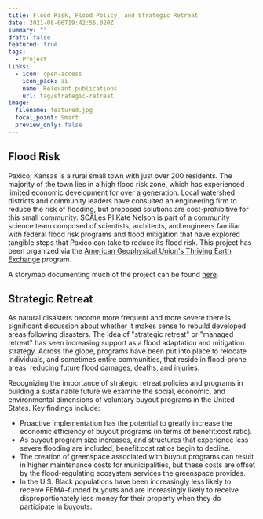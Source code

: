 ```yaml
---
title: Flood Risk, Flood Policy, and Strategic Retreat
date: 2021-08-06T19:42:55.020Z
summary: ""
draft: false
featured: true
tags:
  - Project
links:
  - icon: open-access
    icon_pack: ai
    name: Relevant publications
    url: tag/strategic-retreat
image:
  filename: featured.jpg
  focal_point: Smart
  preview_only: false
---
```

## F﻿lood Risk

Paxico, Kansas is a rural small town with just over 200 residents. The majority of the town lies in a high flood risk zone, which has experienced limited economic development for over a generation. Local watershed districts and community leaders have consulted an engineering firm to reduce the risk of flooding, but proposed solutions are cost-prohibitive for this small community. SCALes PI Kate Nelson is part of a community science team composed of scientists, architects, and engineers familiar with federal flood risk programs and flood mitigation that have explored tangible steps that Paxico can take to reduce its flood risk. This project has been organized via the [American Geophysical Union's Thriving Earth Exchange](https://thrivingearthexchange.org/project/paxico-ks/) program.

A storymap documenting much of the project can be found [here](https://storymaps.arcgis.com/stories/e4cabd52b3f54511820e3d58b3cbe498).



## Strategic Retreat

As natural disasters become more frequent and more severe there is significant discussion about whether it makes sense to rebuild developed areas following disasters. The idea of "strategic retreat" or "managed retreat" has seen increasing support as a flood adaptation and mitigation strategy. Across the globe, programs have been put into place to relocate individuals, and sometimes entire communities, that reside in flood-prone areas, reducing future flood damages, deaths, and injuries.  

Recognizing the importance of strategic retreat policies and programs in building a sustainable future we examine the social, economic, and environmental dimensions of voluntary buyout programs in the United States. Key findings include:

* Proactive implementation has the potential to greatly increase the economic efficiency of buyout programs (in terms of benefit:cost ratio).
* As buyout program size increases, and structures that experience less severe flooding are included, benefit:cost ratios begin to decline.
* The creation of greenspace associated with buyout programs can result in higher maintenance costs for municipalities, but these costs are offset by the flood-regulating ecosystem services the greenspace provides.
* In the U.S. Black populations have been increasingly less likely to receive FEMA-funded buyouts and are increasingly likely to receive disproportionately less money for their property when they do
  participate in buyouts.
